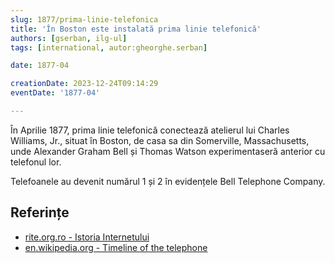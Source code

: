 ```yaml
---
slug: 1877/prima-linie-telefonica
title: 'În Boston este instalată prima linie telefonică'
authors: [gserban, ilg-ul]
tags: [international, autor:gheorghe.serban]

date: 1877-04

creationDate: 2023-12-24T09:14:29
eventDate: '1877-04'

---
```


În Aprilie 1877, prima linie telefonică conectează atelierul lui
Charles Williams, Jr., situat în Boston, de casa sa din Somerville,
Massachusetts, unde Alexander
Graham Bell și Thomas Watson experimentaseră anterior cu
telefonul lor.

<!-- truncate -->

Telefoanele au devenit numărul 1 și 2 în evidențele Bell Telephone Company.

## Referințe

- [rite.org.ro - Istoria Internetului](https://rite.org.ro/istoria-internetului/)
- [en.wikipedia.org - Timeline of the telephone](https://en.wikipedia.org/wiki/Timeline_of_the_telephone)
